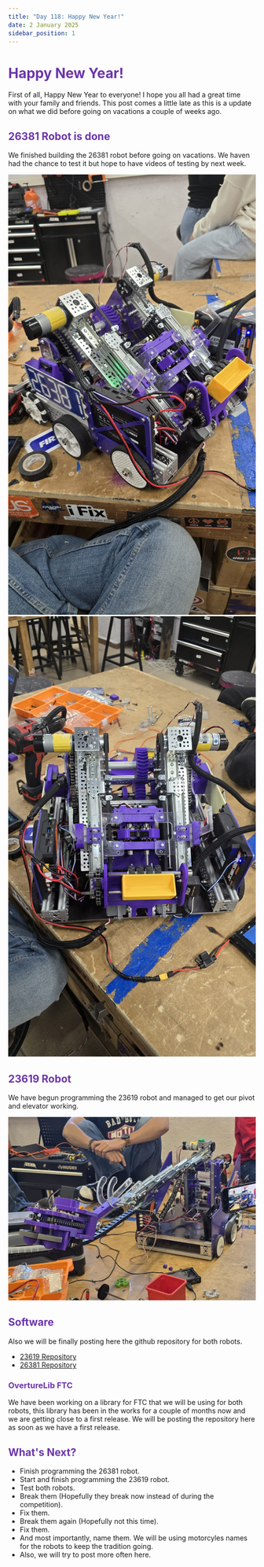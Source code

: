 ```yaml
---
title: "Day 118: Happy New Year!"
date: 2 January 2025
sidebar_position: 1
---
```


# <span style="color:#6b35aa">Happy New Year!</span>

First of all, Happy New Year to everyone! I hope you all had a great time with your family and friends. This post comes a little late as this is a update on what we did before going on vacations a couple of weeks ago.

## <span style="color:#6b35aa">26381 Robot is done</span>

We finished building the 26381 robot before going on vacations. We haven had the chance to test it but hope to have videos of testing by next week.

![26381 Robot](Image1.jpeg)
![26381 Robot](Image2.jpeg)

## <span style="color:#6b35aa">23619 Robot</span>

We have begun programming the 23619 robot and managed to get our pivot and elevator working.

![23619 Robot](Image3.jpeg)

## <span style="color:#6b35aa">Software</span>

Also we will be finally posting here the github repository for both robots.

- [23619 Repository](https://github.com/Overture-7421/23619-InsertRobotName-2025)
- [26381 Repository](https://github.com/Overture-7421/26381-InsertRobotName-2025)

### <span style="color:#6b35aa">OvertureLib FTC</span>

We have been working on a library for FTC that we will be using for both robots, this library has been in the works for a couple of months now and we are getting close to a first release. We will be posting the repository here as soon as we have a first release.

## <span style="color:#6b35aa">What's Next?</span>

- Finish programming the 26381 robot.
- Start and finish programming the 23619 robot.
- Test both robots.
- Break them (Hopefully they break now instead of during the competition).
- Fix them.
- Break them again (Hopefully not this time).
- Fix them.
- And most importantly, name them. We will be using motorcyles names for the robots to keep the tradition going.
- Also, we will try to post more often here.
